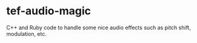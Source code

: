 # tef-audio-magic
C++ and Ruby code to handle some nice audio effects such as pitch shift, modulation, etc.

